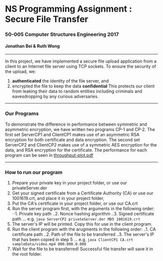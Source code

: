 # NS Programming Assignment : Secure File Transfer
### 50-005 Computer Structures Engineering 2017
#### Jonathan Bei & Ruth Wong
---

In this project, we have implemented a secure file upload application from a client to an Internet file server using TCP sockets.
To ensure the security of the upload, we: 

1. **authenticated** the identity of the file server, and
2. encrypted the file to keep the data **confidential**
This protects our client from leaking their data to random entities including criminals and eavesdropping by any curious adversaries.

---
### Our Programs
To demonstrate the difference in performance between symmetric and asymmetric encryption, we have written two programs CP-1 and CP-2.
The first set ServerCP1 and ClientCP1 makes use of an asymmetric RSA encryption for both certificate and data encryption.
The second set ServerCP2 and ClientCP2 makes use of a symmetric AES encryption for the data, and RSA encryption for the certificate.
The performance for each program can be seen in [throughput-plot.pdf](https://github.com/woshibiantai/NS-Programming-Assignment/)

---
### How to run our program
1. Prepare your private key in your project folder, or use our privateServer.der
2. Get your signed certificate from a Certificate Authority (CA) or use our 1001619.crt, and place it in your project folder, 
3. Put the CA's certificate in your project folder, or use our CA.crt
4. Run the server program first, with the arguments in the following order:
⋅⋅1. Private key path
..2. Nonce hashing algorithm
..3. Signed certificate path
... e.g. `java ServerCP2 privateServer.der MD5 1001619.crt `
5. The server's IP will be printed. Copy this for use in the client program.
6. Run the client program with the arugments in the following order: 
..1. CA certificate path
..2. Path of the file to be transferred
..3. The server's IP that has been copied in step 5
... e.g. `java ClientCP1 CA.crt sampleData/video.mp4 000.000.0.000`
7. Wait for the file to be transferred! Successful file transfer will save it in the root folder. 
